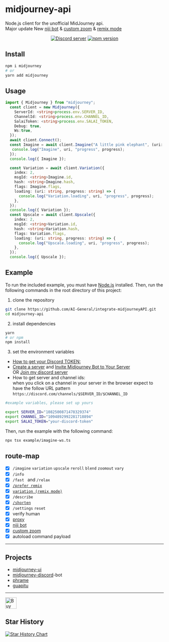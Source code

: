 # midjourney-api

Node.js client for the unofficial MidJourney api.  
Major update New [niji bot](https://github.com/AI-General/integrate-midjourneyAPI/blob/main/example/imagine-niji.ts) & [custom zoom](https://github.com/AI-General/integrate-midjourneyAPI/blob/main/example/customzoom.ts) & [remix mode](https://github.com/AI-General/integrate-midjourneyAPI/blob/main/example/variation-ws.ts)
<div align="center">
	<p>
		<a href="https://discord.gg/GavuGHQbV4"><img src="https://img.shields.io/discord/1082500871478329374?color=5865F2&logo=discord&logoColor=white" alt="Discord server" /></a>
		<a href="https://www.npmjs.com/package/midjourney"><img src="https://img.shields.io/npm/v/midjourney.svg?maxAge=3600" alt="npm version" /></a>
	</p>
</div>

## Install

```bash
npm i midjourney
# or
yarn add midjourney
```

## Usage

```typescript
import { Midjourney } from "midjourney";
  const client = new Midjourney({
    ServerId: <string>process.env.SERVER_ID,
    ChannelId: <string>process.env.CHANNEL_ID,
    SalaiToken: <string>process.env.SALAI_TOKEN,
    Debug: true,
    Ws:true,
  });
  await client.Connect();
  const Imagine = await client.Imagine("A little pink elephant", (uri: string, progress:string) => {
   console.log("Imagine", uri, "progress", progress);
  });
  console.log({ Imagine });

  const Variation = await client.Variation({
    index: 2,
    msgId: <string>Imagine.id,
    hash: <string>Imagine.hash,
    flags: Imagine.flags,
    loading: (uri: string, progress: string) => {
      console.log("Variation.loading", uri, "progress", progress);
    },
  });
  console.log({ Variation });
  const Upscale = await client.Upscale({
    index: 2,
    msgId: <string>Variation.id,
    hash: <string>Variation.hash,
    flags: Variation.flags,
    loading: (uri: string, progress: string) => {
      console.log("Upscale.loading", uri, "progress", progress);
    },
  });
  console.log({ Upscale });

```

## Example

To run the included example, you must have [Node.js](https://nodejs.org/en/) installed. Then, run the following commands in the root directory of this project:

1. clone the repository

```bash
git clone https://github.com/AI-General/integrate-midjourneyAPI.git
cd midjourney-api
```

2. install dependencies

```bash
yarn
# or npm
npm install
```

3. set the environment variables
  - [How to get your Discord TOKEN:](https://www.androidauthority.com/get-discord-token-3149920/)
  - [Create a server](https://discord.com/blog/starting-your-first-discord-server) and  [Invite Midjourney Bot to Your Server](https://docs.midjourney.com/docs/invite-the-bot)  
  OR [Join my discord server](https://discord.com/invite/GavuGHQbV4)
  - How to get server and channel ids:  
    when you click on a channel in your server in the browser expect to have the follow URL pattern `https://discord.com/channels/$SERVER_ID/$CHANNEL_ID`


```bash
#example variables, please set up yours

export SERVER_ID="1082500871478329374"
export CHANNEL_ID="1094892992281718894"
export SALAI_TOKEN="your-discord-token"
```

Then, run the example with the following command:

```bash
npx tsx example/imagine-ws.ts
```

## route-map
- [x] `/imagine` `variation` `upscale` `reroll` `blend` `zoomout` `vary`
- [x] `/info`
- [x] `/fast ` and `/relax `
- [x] [`/prefer remix`](https://github.com/AI-General/integrate-midjourneyAPI/blob/main/example/prefer-remix.ts) 
- [x] [`variation (remix mode)`](https://github.comAI-General/integrate-midjourneyAPI/blob/main/example/variation-ws.ts)
- [x] `/describe` 
- [x] [`/shorten`](https://github.com/AI-General/integrate-midjourneyAPI/blob/main/example/shorten.ts)
- [x] `/settings` `reset`
- [x] verify human
- [x] [proxy](https://github.com/AI-General/midjourney-discord/blob/main/examples/proxy.ts)
- [x] [niji bot](https://github.comAI-General/midjourney-api/blob/main/example/imagine-niji.ts)
- [x] [custom zoom](https://github.com/AI-General/AI-General/blob/main/example/customzoom.ts)
- [x] autoload command payload
---
## Projects
- [midjourney-ui](https://github.com/AI-General/midjourney-ui/)
- [midjourney-discord](https://github.com/AI-General/midjourney-discord)-bot
- [phrame](https://github.com/jakowenko/phrame)
- [guapitu](https://www.guapitu.com/zh/draw?code=RRXQNF)
---
<a href='https://ko-fi.com/AI-General' target='_blank'><img height='36' style='border:0px;height:36px;' src='https://storage.ko-fi.com/cdn/kofi1.png?v=3' border='0' alt='Buy Me a Coffee' /></a>
## Star History
[![Star History Chart](https://api.star-history.com/svg?repos=erictik/midjourney-api&type=Date)](https://star-history.com/#AI-General/integrate-midjourneyAPI&Date)
